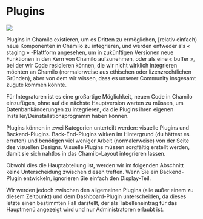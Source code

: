 # Plugins

![](../../.gitbook/assets/images33%20%288%29.png)

Plugins in Chamilo existieren, um es Dritten zu ermöglichen, \[relativ einfach\) neue Komponenten in Chamilo zu integrieren, und werden entweder als « staging » -Plattform angesehen, um in zukünftigen Versionen neue Funktionen in den Kern von Chamilo aufzunehmen, oder als eine « buffer », bei der wir Code residieren können, die wir nicht wirklich integrieren möchten an Chamilo \(normalerweise aus ethischen oder lizenzrechtlichen Gründen\), aber von dem wir wissen, dass es unserer Community insgesamt zugute kommen könnte.

Für Integratoren ist es eine großartige Möglichkeit, neuen Code in Chamilo einzufügen, ohne auf die nächste Hauptversion warten zu müssen, um Datenbankänderungen zu integrieren, da die Plugins ihren eigenen Installer/Deinstallationsprogramm haben können.

Plugins können in zwei Kategorien unterteilt werden: visuelle Plugins und Backend-Plugins. Back-End-Plugins wirken im Hintergrund \(du hättest es erraten\) und benötigen viel weniger Arbeit \(normalerweise\) von der Seite des visuellen Designs. Visuelle Plugins müssen sorgfältig erstellt werden, damit sie sich nahtlos in das Chamilo-Layout integrieren lassen.

Obwohl dies die Hauptabteilung ist, werden wir im folgenden Abschnitt keine Unterscheidung zwischen diesen treffen. Wenn Sie ein Backend-Plugin entwickeln, ignorieren Sie einfach den Display-Teil.

Wir werden jedoch zwischen den allgemeinen Plugins \(alle außer einem zu diesem Zeitpunkt\) und dem Dashboard-Plugin unterscheiden, da dieses letzte einen bestimmten Fall darstellt, der als Tabelleneintrag für das Hauptmenü angezeigt wird und nur Administratoren erlaubt ist.

